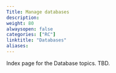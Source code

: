 ```yaml
---
Title: Manage databases
description:
weight: 80
alwaysopen: false
categories: ["RC"]
linktitle: "Databases"
aliases: 
---
```


Index page for the Database topics.  TBD.
